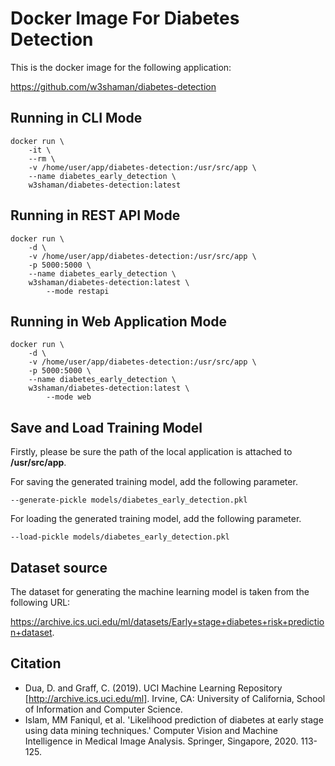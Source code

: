 # Docker Image For Diabetes Detection
This is the docker image for the following application:

https://github.com/w3shaman/diabetes-detection


## Running in CLI Mode

```
docker run \
    -it \
    --rm \
    -v /home/user/app/diabetes-detection:/usr/src/app \
    --name diabetes_early_detection \
    w3shaman/diabetes-detection:latest
```


## Running in REST API Mode

```
docker run \
    -d \
    -v /home/user/app/diabetes-detection:/usr/src/app \
    -p 5000:5000 \
    --name diabetes_early_detection \
    w3shaman/diabetes-detection:latest \
        --mode restapi
```


## Running in Web Application Mode

```
docker run \
    -d \
    -v /home/user/app/diabetes-detection:/usr/src/app \
    -p 5000:5000 \
    --name diabetes_early_detection \
    w3shaman/diabetes-detection:latest \
        --mode web
```


## Save and Load Training Model

Firstly, please be sure the path of the local application is attached to **/usr/src/app**.

For saving the generated training model, add the following parameter.

``
--generate-pickle models/diabetes_early_detection.pkl
``

For loading the generated training model, add the following parameter.

``
--load-pickle models/diabetes_early_detection.pkl
``

## Dataset source
The dataset for generating the machine learning model is taken from the following URL:

https://archive.ics.uci.edu/ml/datasets/Early+stage+diabetes+risk+prediction+dataset.

## Citation
* Dua, D. and Graff, C. (2019). UCI Machine Learning Repository [http://archive.ics.uci.edu/ml]. Irvine, CA: University of California, School of Information and Computer Science.
* Islam, MM Faniqul, et al. 'Likelihood prediction of diabetes at early stage using data mining techniques.' Computer Vision and Machine Intelligence in Medical Image Analysis. Springer, Singapore, 2020. 113-125.
